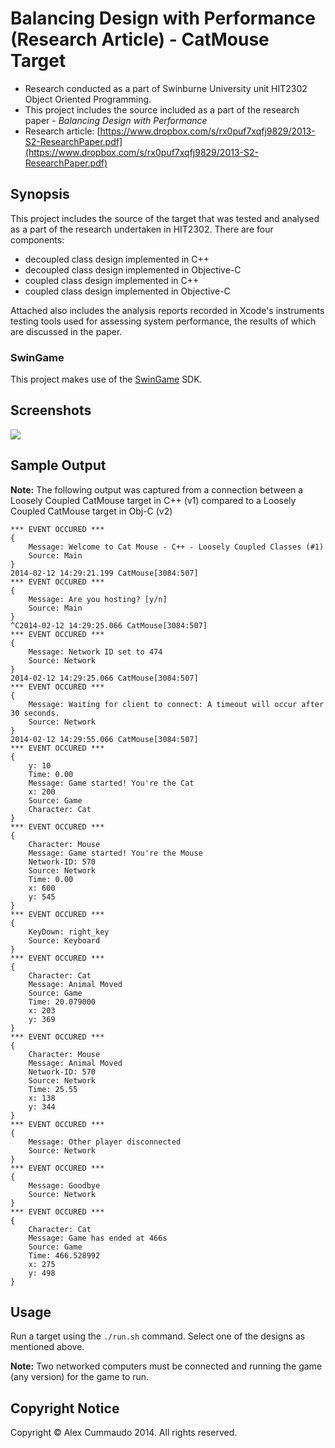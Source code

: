 # Balancing Design with Performance (Research Article) - CatMouse Target

- Research conducted as a part of Swinburne University unit HIT2302 Object Oriented Programming.
- This project includes the source included as a part of the research paper - _Balancing Design with Performance_
- Research article: [https://www.dropbox.com/s/rx0puf7xqfj9829/2013-S2-ResearchPaper.pdf](https://www.dropbox.com/s/rx0puf7xqfj9829/2013-S2-ResearchPaper.pdf)

## Synopsis

This project includes the source of the target that was tested and analysed as a part of the research undertaken in HIT2302. There are four components:

- decoupled class design implemented in C++
- decoupled class design implemented in Objective-C
- coupled class design implemented in C++
- coupled class design implemented in Objective-C

Attached also includes the analysis reports recorded in Xcode's instruments testing tools used for assessing system performance, the results of which are discussed in the paper.

### SwinGame

This project makes use of the [SwinGame](http://swingame.com/) SDK.

## Screenshots

![](http://imgur.com/Q9PrAtz.png)

## Sample Output
__Note:__ The following output was captured from a connection between a Loosely Coupled CatMouse target in C++ (v1) compared to a Loosely Coupled CatMouse target in Obj-C (v2)

````
*** EVENT OCCURED ***
{
    Message: Welcome to Cat Mouse - C++ - Loosely Coupled Classes (#1)
    Source: Main
}
2014-02-12 14:29:21.199 CatMouse[3084:507] 
*** EVENT OCCURED ***
{
    Message: Are you hosting? [y/n]
    Source: Main
}
^C2014-02-12 14:29:25.066 CatMouse[3084:507] 
*** EVENT OCCURED ***
{
    Message: Network ID set to 474
    Source: Network
}
2014-02-12 14:29:25.066 CatMouse[3084:507] 
*** EVENT OCCURED ***
{
    Message: Waiting for client to connect: A timeout will occur after 30 seconds.
    Source: Network
}
2014-02-12 14:29:55.066 CatMouse[3084:507] 
*** EVENT OCCURED ***
{
    y: 10
    Time: 0.00
    Message: Game started! You're the Cat
    x: 200
    Source: Game
    Character: Cat
}
*** EVENT OCCURED ***
{
    Character: Mouse
    Message: Game started! You're the Mouse
    Network-ID: 570
    Source: Network
    Time: 0.00
    x: 600
    y: 545
}
*** EVENT OCCURED ***
{
    KeyDown: right_key
    Source: Keyboard
}
*** EVENT OCCURED ***
{
    Character: Cat
    Message: Animal Moved
    Source: Game
    Time: 20.079000
    x: 203
    y: 369
}
*** EVENT OCCURED ***
{
    Character: Mouse
    Message: Animal Moved
    Network-ID: 570
    Source: Network
    Time: 25.55
    x: 138
    y: 344
}
*** EVENT OCCURED ***
{
    Message: Other player disconnected
    Source: Network
}
*** EVENT OCCURED ***
{
    Message: Goodbye
    Source: Network
}
*** EVENT OCCURED ***
{
    Character: Cat
    Message: Game has ended at 466s
    Source: Game
    Time: 466.528992
    x: 275
    y: 498
}
````

## Usage

Run a target using the `./run.sh` command. Select one of the designs as mentioned above. 

__Note:__ Two networked computers must be connected and running the game (any version) for the game to run.

## Copyright Notice

Copyright &copy; Alex Cummaudo 2014. All rights reserved.